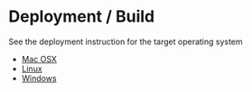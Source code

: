 
# Deployment / Build


See the deployment instruction for the target operating system 

- [Mac OSX ](/deploymentbuild/deploymentbuild-for-max-os-x.md)
- [Linux](/deploymentbuild/deployment-build-for-linux.md)
- [Windows](/deploymentbuild/deployment-build-for-windows.md)
